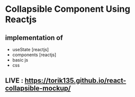 # Collapsible Component Using Reactjs

## implementation of
- useState [reactjs]
- components [reactjs]
- basic js
- css 


## LIVE : https://torik135.github.io/react-collapsible-mockup/
